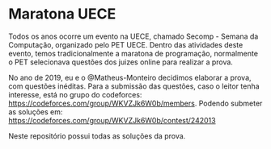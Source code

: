 # Maratona UECE
Todos os anos ocorre um evento na UECE, chamado Secomp - Semana da Computação, organizado pelo PET UECE. Dentro das atividades deste evento, temos tradicionalmente a maratona de programação, normalmente o PET selecionava questões dos juizes online para realizar a prova.

No ano de 2019, eu e o @Matheus-Monteiro decidimos elaborar a prova, com questões inéditas. Para a submissão das questões, caso o leitor tenha interesse, está no grupo do codeforces: https://codeforces.com/group/WKVZJk6W0b/members.
Podendo submeter as soluções em: https://codeforces.com/group/WKVZJk6W0b/contest/242013

Neste repositório possui todas as soluções da prova.
